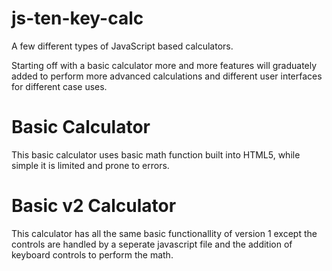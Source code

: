 # js-ten-key-calc
A few different types of JavaScript based calculators.

Starting off with a basic calculator more and more features will graduately added to perform more advanced calculations and different user interfaces for different case uses.

# Basic Calculator
This basic calculator uses basic math function built into HTML5, while simple it is limited and prone to errors.

# Basic v2 Calculator
This calculator has all the same basic functionallity of version 1 except the controls are handled by a seperate javascript file and the addition of keyboard controls to perform the math.